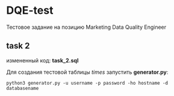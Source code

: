 # DQE-test
Тестовое задание на позицию Marketing Data Quality Engineer

## task 2
измененный код: __task_2.sql__

Для создания тестовой таблицы _times_ запустить __generator.py__:

```
python3 generator.py -u username -p password -ho hostname -d databasename
```
